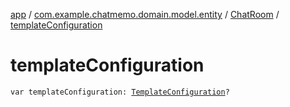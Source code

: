 [app](../../index.md) / [com.example.chatmemo.domain.model.entity](../index.md) / [ChatRoom](index.md) / [templateConfiguration](./template-configuration.md)

# templateConfiguration

`var templateConfiguration: `[`TemplateConfiguration`](../../com.example.chatmemo.domain.model.value/-template-configuration/index.md)`?`